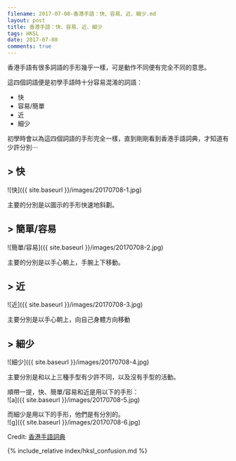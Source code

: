 ```yaml
---
filename: 2017-07-08-香港手語：快、容易、近、細少.md
layout: post
title: 香港手語：快、容易、近、細少
tags: HKSL
date: 2017-07-08
comments: true
---
```


香港手語有很多詞語的手形幾乎一樣，可是動作不同便有完全不同的意思。

這四個詞語便是初學手語時十分容易混淆的詞語：

* 快
* 容易/簡單
* 近
* 細少

初學時會以為這四個詞語的手形完全一樣，直到剛剛看到香港手語詞典，才知道有少許分別⋯

## > 快

![快]({{ site.baseurl }}/images/20170708-1.jpg)

主要的分別是以圖示的手形快速地斜劃。

## > 簡單/容易

![簡單/容易]({{ site.baseurl }}/images/20170708-2.jpg)

主要的分別是以手心朝上，手腕上下移動。

## > 近

![近]({{ site.baseurl }}/images/20170708-3.jpg)

主要分別是以手心朝上，向自己身體方向移動

## > 細少

![細少]({{ site.baseurl }}/images/20170708-4.jpg)

主要分別是和以上三種手型有少許不同，以及沒有手型的活動。

順帶一提，快、簡單/容易和近是用以下的手形：  
![a]({{ site.baseurl }}/images/20170708-5.jpg)

而細少是用以下的手形，他們是有分別的。  
![g]({{ site.baseurl }}/images/20170708-6.jpg)

Credit: [香港手語詞典](http://www.cp1897.com.hk/product_info.php?BookId=9789629961954)

{% include_relative index/hksl_confusion.md %}